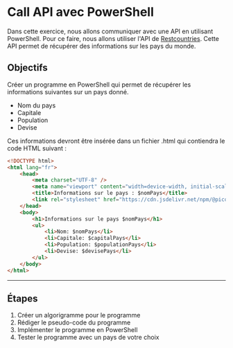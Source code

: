 # Call API avec PowerShell

Dans cette exercice, nous allons communiquer avec une API en utilisant PowerShell. Pour ce faire, nous allons utiliser l'API de [Restcountries](https://restcountries.com/). Cette API permet de récupérer des informations sur les pays du monde.

## Objectifs

Créer un programme en PowerShell qui permet de récupérer les informations suivantes sur un pays donné.

-   Nom du pays
-   Capitale
-   Population
-   Devise

Ces informations devront être insérée dans un fichier .html qui contiendra le code HTML suivant :

```html
<!DOCTYPE html>
<html lang="fr">
    <head>
        <meta charset="UTF-8" />
        <meta name="viewport" content="width=device-width, initial-scale=1.0" />
        <title>Informations sur le pays : $nomPays</title>
        <link rel="stylesheet" href="https://cdn.jsdelivr.net/npm/@picocss/pico@2/css/pico.min.css"/>
    </head>
    <body>
        <h1>Informations sur le pays $nomPays</h1>
        <ul>
            <li>Nom: $nomPays</li>
            <li>Capitale: $capitalPays</li>
            <li>Population: $populationPays</li>
            <li>Devise: $devisePays</li>
        </ul>
    </body>
</html>
```
---

## Étapes

1. Créer un algorigramme pour le programme
2. Rédiger le pseudo-code du programme
3. Implémenter le programme en PowerShell
4. Tester le programme avec un pays de votre choix

